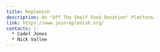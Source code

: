 ```yaml
---
title: Replenish
description: An "Off The Shelf Food Donation" Platform.
link: https://www.joinreplenish.org/
contacts: |-
  * Cadel Jones
  * Nick Vallee
---
```

